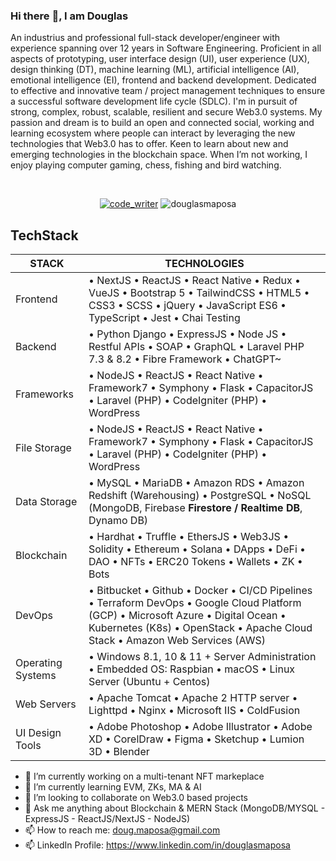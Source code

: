 ### Hi there :wave:, I am Douglas

An industrius and professional full-stack developer/engineer with experience spanning over 12 years in Software Engineering. Proficient in all aspects of  prototyping, user interface design (UI), user experience (UX), design thinking (DT), machine learning (ML), artificial intelligence (AI), emotional intelligence (EI), frontend and backend development. Dedicated to effective and innovative team / project management techniques to ensure a successful software development life cycle (SDLC). I'm in pursuit of strong, complex, robust, scalable, resilient and secure Web3.0 systems. My passion and dream is to build an open and connected social, working and learning ecosystem where people can interact by leveraging the new technologies that Web3.0 has to offer. Keen to learn about new and emerging technologies in the blockchain space. When I’m not working, I enjoy playing computer gaming, chess, fishing and bird watching.

<br/>
<p align="center"> <a href="https://twitter.com/code_writer" target="blank">
  <img src="https://img.shields.io/twitter/follow/code_writer?logo=twitter&style=for-the-badge" alt="code_writer" /></a> 
  <img src="https://img.shields.io/twitter/follow/douglasmaposa?logo=linkedin&style=for-the-badge" alt="douglasmaposa" /></a> 
</p>

## TechStack

| STACK             | TECHNOLOGIES                                                                                                                                                                                                          |
|-------------------|-----------------------------------------------------------------------------------------------------------------------------------------------------------------------------------------------------------------------|
| Frontend          | • NextJS • ReactJS •  React Native  • Redux • VueJS • Bootstrap 5 • TailwindCSS • HTML5 • CSS3 •  SCSS • jQuery • JavaScript ES6 • TypeScript • Jest • Chai Testing                                                   |
| Backend           | • Python Django • ExpressJS • Node JS  • Restful APIs • SOAP • GraphQL  • Laravel PHP 7.3 & 8.2 • Fibre Framework • ChatGPT~                                                                                          |
| Frameworks        | • NodeJS • ReactJS • React Native • Framework7 • Symphony • Flask  • CapacitorJS • Laravel (PHP) • CodeIgniter (PHP) • WordPress                                                                                      |
| File Storage      | • NodeJS • ReactJS • React Native • Framework7 • Symphony • Flask  • CapacitorJS • Laravel (PHP) • CodeIgniter (PHP) • WordPress                                                                                      |
| Data Storage      | • MySQL • MariaDB • Amazon RDS • Amazon Redshift (Warehousing) • PostgreSQL   • NoSQL (MongoDB, Firebase **Firestore / Realtime DB**, Dynamo DB)                                                                      |
| Blockchain        | • Hardhat • Truffle • EthersJS • Web3JS • Solidity • Ethereum • Solana  • DApps • DeFi • DAO • NFTs • ERC20 Tokens • Wallets • ZK • Bots                                                                              |
| DevOps            | • Bitbucket • Github • Docker •  CI/CD Pipelines • Terraform DevOps  • Google Cloud Platform (GCP) • Microsoft Azure • Digital Ocean  • Kubernetes (K8s) • OpenStack • Apache Cloud Stack • Amazon Web Services (AWS) |
| Operating Systems | • Windows 8.1, 10 & 11 + Server Administration  • Embedded OS: Raspbian • macOS • Linux Server (Ubuntu + Centos)                                                                                                      |
| Web Servers       | • Apache Tomcat • Apache 2 HTTP server • Lighttpd  • Nginx • Microsoft IIS • ColdFusion                                                                                                                               |
| UI Design Tools   | • Adobe Photoshop • Adobe Illustrator • Adobe XD • CorelDraw   • Figma • Sketchup • Lumion 3D • Blender                                                                                                               |

- :telescope: I’m currently working on a multi-tenant NFT markeplace
- :seedling: I’m currently learning EVM, ZKs, MA & AI
- :dancers: I’m looking to collaborate on Web3.0 based projects
- :speech_balloon: Ask me anything about Blockchain & MERN Stack (MongoDB/MYSQL - ExpressJS - ReactJS/NextJS - NodeJS)
- :mailbox: How to reach me: <a href="mailto:doug.maposa@gmail.com">doug.maposa@gmail.com</a>
- :mailbox: LinkedIn Profile: <a href="https://www.linkedin.com/in/douglasmaposa">https://www.linkedin.com/in/douglasmaposa</a>
